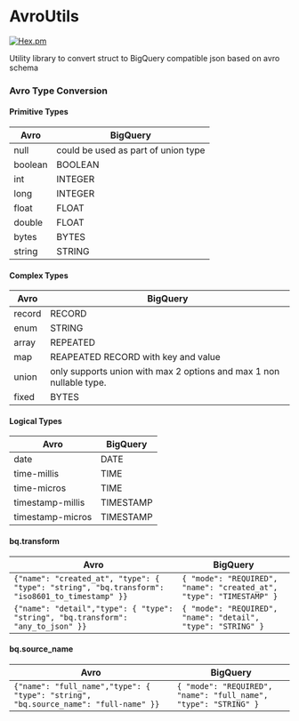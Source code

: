 # AvroUtils

[![Hex.pm](https://img.shields.io/hexpm/v/avro_utils.svg)](https://hex.pm/packages/avro_utils)

Utility library to convert struct to BigQuery compatible json based on
avro schema

### Avro Type Conversion

#### Primitive Types

| Avro    | BigQuery                            |
|---------|-------------------------------------|
| null    | could be used as part of union type |
| boolean | BOOLEAN                             |
| int     | INTEGER                             |
| long    | INTEGER                             |
| float   | FLOAT                               |
| double  | FLOAT                               |
| bytes   | BYTES                               |
| string  | STRING                              |

#### Complex Types

| Avro   | BigQuery                                                            |
|--------|---------------------------------------------------------------------|
| record | RECORD                                                              |
| enum   | STRING                                                              |
| array  | REPEATED                                                            |
| map    | REAPEATED RECORD with key and value                                 |
| union  | only supports union with max 2 options and max 1 non nullable type. |
| fixed  | BYTES                                                               |

#### Logical Types

| Avro             | BigQuery  |
|------------------|-----------|
| date             | DATE      |
| time-millis      | TIME      |
| time-micros      | TIME      |
| timestamp-millis | TIMESTAMP |
| timestamp-micros | TIMESTAMP |


#### bq.transform

| Avro                                                                                           | BigQuery                                                            |
|------------------------------------------------------------------------------------------------|---------------------------------------------------------------------|
| `{"name": "created_at", "type": { "type": "string", "bq.transform": "iso8601_to_timestamp" }}` | `{ "mode": "REQUIRED", "name": "created_at", "type": "TIMESTAMP" }` |
| `{"name": "detail","type": { "type": "string", "bq.transform": "any_to_json" }}`               | `{ "mode": "REQUIRED", "name": "detail", "type": "STRING" }`        |

#### bq.source_name

| Avro                                                                                | BigQuery                                                        |
|-------------------------------------------------------------------------------------|-----------------------------------------------------------------|
| `{"name": "full_name","type": { "type": "string", "bq.source_name": "full-name" }}` | `{ "mode": "REQUIRED", "name": "full_name", "type": "STRING" }` |


